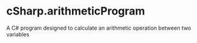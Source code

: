 # cSharp.arithmeticProgram
A C# program designed to calculate an arithmetic operation between two variables
